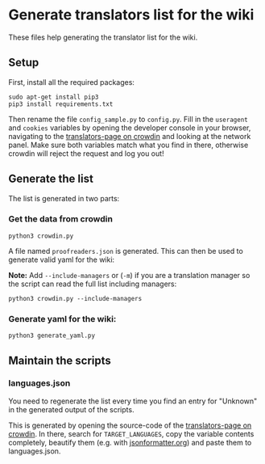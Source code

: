 # Generate translators list for the wiki

These files help generating the translator list for the wiki.

## Setup

First, install all the required packages:
```
sudo apt-get install pip3
pip3 install requirements.txt
```

Then rename the file `config_sample.py` to `config.py`.
Fill in the `useragent` and `cookies` variables by opening the developer console in your browser, navigating to the [translators-page on crowdin](http://translate.lineageos.org/project/lineageos/translators) and looking at the network panel. Make sure both variables match what you find in there, otherwise crowdin will reject the request and log you out!

## Generate the list

The list is generated in two parts:

### Get the data from crowdin
```
python3 crowdin.py
```

A file named `proofreaders.json` is generated. This can then be used to generate valid yaml for the wiki:

__Note:__ Add `--include-managers` or (`-m`) if you are a translation manager so the script can read the full list including managers:
```
python3 crowdin.py --include-managers
```

### Generate yaml for the wiki:
```
python3 generate_yaml.py
```

## Maintain the scripts

### languages.json

You need to regenerate the list every time you find an entry for "Unknown" in the generated output of the scripts.

This is generated by opening the source-code of the [translators-page on crowdin](http://translate.lineageos.org/project/lineageos/translators). In there, search for `TARGET_LANGUAGES`, copy the variable contents completely, beautify them (e.g. with [jsonformatter.org](https://jsonformatter.org/)) and paste them to languages.json.